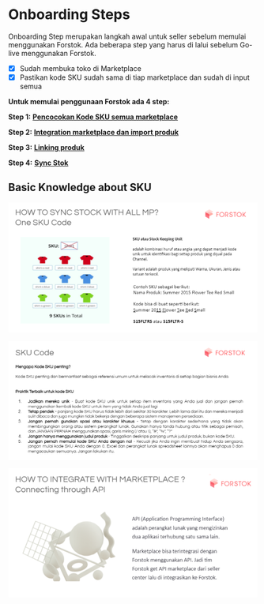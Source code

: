 # Onboarding Steps

Onboarding Step merupakan langkah awal untuk seller sebelum memulai menggunakan Forstok. Ada beberapa step yang harus di lalui sebelum Go-live menggunakan Forstok.

* [x] Sudah membuka toko di Marketplace
* [x] Pastikan kode SKU sudah sama di tiap marketplace dan sudah di input semua

**Untuk memulai penggunaan Forstok ada 4 step:**

**Step 1:** [**Pencocokan Kode SKU semua marketplace**](step-1.md)

**Step 2:** [**Integration marketplace dan import produk**](integrasi-marketplace.md)

**Step 3:** [**Linking produk**](onboarding-steps/3.-linking-produk.md)

**Step 4:** [**Sync Stok**](migrate-to-forstok.md)



## Basic Knowledge about SKU

![](<../../.gitbook/assets/image (376).png>)

![](<../../.gitbook/assets/image (380).png>)

![](<../../.gitbook/assets/image (384).png>)

